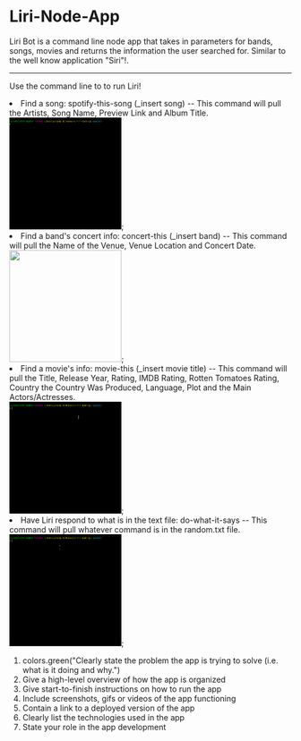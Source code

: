 # Liri-Node-App

Liri Bot is a command line node app that takes in parameters for bands, songs, movies and returns the information the user searched for. Similar to the well know application "Siri"!. 

***
Use the command line to to run Liri! 
<li>Find a song: spotify-this-song (_insert song) -- This command will pull the Artists, Song Name,  Preview Link and Album Title.</li>
    <img src = "gifs/spotify-this-song.gif" width="200" height="200">;

<li>Find a band's concert info: concert-this (_insert band) -- This command will pull the Name of the Venue, Venue Location and Concert Date.</li>
    <img src = "gifs/conert-this.gif" width="200" height="200">;
    
<li>Find a movie's info: movie-this (_insert movie title) -- This command will pull the Title, Release Year, Rating, IMDB Rating, Rotten Tomatoes Rating, Country the Country Was Produced, Language, Plot and the Main Actors/Actresses.</li>
    <img src = "gifs/movie-this.gif" width="200" height="200">;
    
<li>Have Liri respond to what is in the text file: do-what-it-says -- This command will pull whatever command is in the random.txt file.</li>
    <img src = "gifs/do-what-it-says.gif" width="200" height="200">;    



1. colors.green("Clearly state the problem the app is trying to solve (i.e. what is it doing and why.")
2. Give a high-level overview of how the app is organized
3. Give start-to-finish instructions on how to run the app
4. Include screenshots, gifs or videos of the app functioning
5. Contain a link to a deployed version of the app
6. Clearly list the technologies used in the app
7. State your role in the app development

